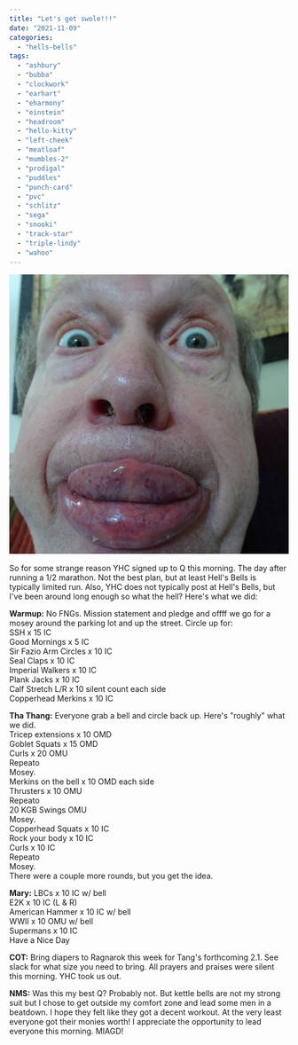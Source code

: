 ```yaml
---
title: "Let's get swole!!!"
date: "2021-11-09"
categories: 
  - "hells-bells"
tags: 
  - "ashbury"
  - "bubba"
  - "clockwork"
  - "earhart"
  - "eharmony"
  - "einstein"
  - "headroom"
  - "hello-kitty"
  - "left-cheek"
  - "meatloaf"
  - "mumbles-2"
  - "prodigal"
  - "puddles"
  - "punch-card"
  - "pvc"
  - "schlitz"
  - "sega"
  - "snooki"
  - "track-star"
  - "triple-lindy"
  - "wahoo"
---
```


![Swollen Lips Free Stock Photo - Public Domain Pictures](images/swollen-lips.jpg)

So for some strange reason YHC signed up to Q this morning. The day after running a 1/2 marathon. Not the best plan, but at least Hell's Bells is typically limited run. Also, YHC does not typically post at Hell's Bells, but I've been around long enough so what the hell? Here's what we did:

**Warmup:** No FNGs. Mission statement and pledge and offff we go for a mosey around the parking lot and up the street. Circle up for:  
SSH x 15 IC  
Good Mornings x 5 IC  
Sir Fazio Arm Circles x 10 IC  
Seal Claps x 10 IC  
Imperial Walkers x 10 IC  
Plank Jacks x 10 IC  
Calf Stretch L/R x 10 silent count each side  
Copperhead Merkins x 10 IC

**Tha Thang:** Everyone grab a bell and circle back up. Here's "roughly" what we did.  
Tricep extensions x 10 OMD  
Goblet Squats x 15 OMD  
Curls x 20 OMU  
Repeato  
Mosey.  
Merkins on the bell x 10 OMD each side  
Thrusters x 10 OMU  
Repeato  
20 KGB Swings OMU  
Mosey.  
Copperhead Squats x 10 IC  
Rock your body x 10 IC  
Curls x 10 IC  
Repeato  
Mosey.  
There were a couple more rounds, but you get the idea.

**Mary:** LBCs x 10 IC w/ bell  
E2K x 10 IC (L & R)  
American Hammer x 10 IC w/ bell  
WWII x 10 OMU w/ bell  
Supermans x 10 IC  
Have a Nice Day

**COT:** Bring diapers to Ragnarok this week for Tang's forthcoming 2.1. See slack for what size you need to bring. All prayers and praises were silent this morning. YHC took us out.

**NMS:** Was this my best Q? Probably not. But kettle bells are not my strong suit but I chose to get outside my comfort zone and lead some men in a beatdown. I hope they felt like they got a decent workout. At the very least everyone got their monies worth! I appreciate the opportunity to lead everyone this morning. MIAGD!
